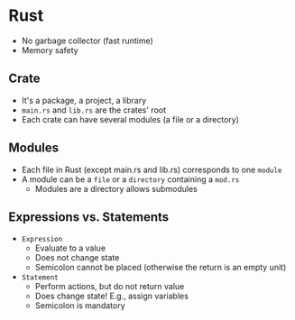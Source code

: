 # Rust

- No garbage collector (fast runtime)
- Memory safety

## Crate

- It's a package, a project, a library
- `main.rs` and `lib.rs` are the crates' root
- Each crate can have several modules (a file or a directory)

## Modules

- Each file in Rust (except main.rs and lib.rs) corresponds to one `module`
- A module can be a `file` or a `directory` containing a `mod.rs`
  - Modules are a directory allows submodules

## Expressions vs. Statements

- `Expression`
  - Evaluate to a value
  - Does not change state
  - Semicolon cannot be placed (otherwise the return is an empty unit)
- `Statement`
  - Perform actions, but do not return value
  - Does change state! E.g., assign variables
  - Semicolon is mandatory
